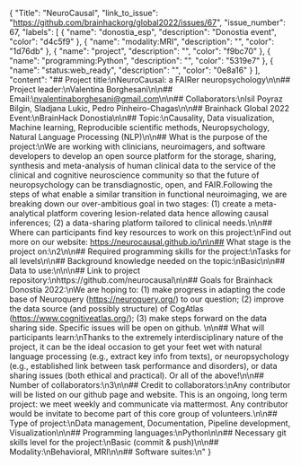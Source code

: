 {
  "Title": "NeuroCausal",
  "link_to_issue": "https://github.com/brainhackorg/global2022/issues/67",
  "issue_number": 67,
  "labels": [
    {
      "name": "donostia_esp",
      "description": "Donostia event",
      "color": "d4c5f9"
    },
    {
      "name": "modality:MRI",
      "description": "",
      "color": "1d76db"
    },
    {
      "name": "project",
      "description": "",
      "color": "f9bc70"
    },
    {
      "name": "programming:Python",
      "description": "",
      "color": "5319e7"
    },
    {
      "name": "status:web_ready",
      "description": "",
      "color": "0e8a16"
    }
  ],
  "content": "## Project title:\nNeuroCausal: a FAIRer neuropsychology\n\n## Project leader:\nValentina Borghesani\n\n## Email:\nvalentinaborghesani@gmail.com\n\n## Collaborators:\nIsil Poyraz Bilgin, Sladjana Lukic, Pedro Pinheiro-Chagas\n\n## Brainhack Global 2022 Event:\nBrainHack Donostia\n\n## Topic:\nCausality, Data visualization, Machine learning, Reproducible scientific methods, Neuropsychology, Natural Language Processing (NLP)\n\n## What is the purpose of the project:\nWe are working with clinicians, neuroimagers, and software developers to develop an open source platform for the storage, sharing, synthesis and meta-analysis of human clinical data to the service of the clinical and cognitive neuroscience community so that the future of neuropsychology can be transdiagnostic, open, and FAIR.Following the steps of what enable a similar transition in functional neuroimaging, we are breaking down our over-ambitious goal in two stages: (1) create a meta-analytical platform covering lesion-related data hence allowing causal inferences; (2) a data-sharing platform tailored to clinical needs.\n\n## Where can participants find key resources to work on this project:\nFind out more on our website: https://neurocausal.github.io/\n\n## What stage is the project on:\n2\n\n## Required programming skills for the project:\nTasks for all levels\n\n## Background knowledge needed  on the topic:\nBasic\n\n## Data to use:\n\n\n## Link to project repository:\nhttps://github.com/neurocausal\n\n## Goals for Brainhack Donostia 2022:\nWe are hoping to: (1) make progress in adapting the code base of Neuroquery (https://neuroquery.org/) to our question; (2) improve the data source (and possibly structure) of CogAtlas (https://www.cognitiveatlas.org/); (3) make steps forward on the data sharing side. Specific issues will be open on github. \n\n## What will participants learn:\nThanks to the extremely interdisciplinary nature of the project, it can be the ideal occasion to get your feet wet with natural language processing (e.g., extract key info from texts), or neuropsychology (e.g., established link between task performance and disorders), or data sharing issues (both ethical and practical). Or all of the above!\n\n## Number of collaborators:\n3\n\n## Credit to collaborators:\nAny contributor will be listed on our github page and website. This is an ongoing, long term project: we meet weekly and communicate via mattermost. Any contributor would be invitate to become part of this core group of volunteers.\n\n## Type of project:\nData management, Documentation, Pipeline development, Visualization\n\n## Programming languages:\nPython\n\n## Necessary git skills level for the project:\nBasic (commit & push)\n\n## Modality:\nBehavioral, MRI\n\n## Software suites:\n"
}
